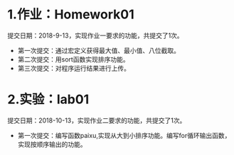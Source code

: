# 1.作业：Homework01

提交日期：2018-9-13，实现作业一要求的功能，共提交了1次。
+ 第一次提交：通过宏定义获得最大值、最小值、八位截取。
+ 第二次提交：用sort函数实现排序功能。
+ 第三次提交：对程序运行结果进行上传。

# 2.实验：lab01

提交日期：2018-10-13，实现作业二要求的功能，共提交了1次。
+ 第一次提交：编写函数paixu,实现从大到小排序功能。编写for循环输出函数，实现按顺序输出的功能。

